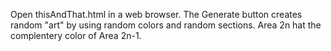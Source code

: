 Open thisAndThat.html in a web browser.  The Generate button creates random "art" by using random colors and random sections. Area 2n hat the complentery color of Area 2n-1.

